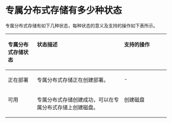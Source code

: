 # 专属分布式存储有多少种状态<a name="dss_faq_010"></a>

专属分布式存储有如下几种状态，每种状态的意义及支持的操作如下表所示。

<a name="table11582330"></a>
<table><thead align="left"><tr id="row48828944"><th class="cellrowborder" valign="top" width="18%" id="mcps1.1.4.1.1"><p id="p62830400"><a name="p62830400"></a><a name="p62830400"></a>专属分布式存储状态</p>
</th>
<th class="cellrowborder" valign="top" width="54%" id="mcps1.1.4.1.2"><p id="p56097620"><a name="p56097620"></a><a name="p56097620"></a>状态描述</p>
</th>
<th class="cellrowborder" valign="top" width="28.000000000000004%" id="mcps1.1.4.1.3"><p id="p47613365"><a name="p47613365"></a><a name="p47613365"></a>支持的操作</p>
</th>
</tr>
</thead>
<tbody><tr id="row31477322"><td class="cellrowborder" valign="top" width="18%" headers="mcps1.1.4.1.1 "><p id="p66635131"><a name="p66635131"></a><a name="p66635131"></a>正在部署</p>
</td>
<td class="cellrowborder" valign="top" width="54%" headers="mcps1.1.4.1.2 "><p id="p28736562"><a name="p28736562"></a><a name="p28736562"></a>专属分布式存储正在创建部署。</p>
</td>
<td class="cellrowborder" valign="top" width="28.000000000000004%" headers="mcps1.1.4.1.3 "><p id="p45960148"><a name="p45960148"></a><a name="p45960148"></a>-</p>
</td>
</tr>
<tr id="row10988154"><td class="cellrowborder" valign="top" width="18%" headers="mcps1.1.4.1.1 "><p id="p17625258"><a name="p17625258"></a><a name="p17625258"></a>可用</p>
</td>
<td class="cellrowborder" valign="top" width="54%" headers="mcps1.1.4.1.2 "><p id="p18359803"><a name="p18359803"></a><a name="p18359803"></a>专属分布式存储创建成功，可以在专属分布式存储上创建磁盘。</p>
</td>
<td class="cellrowborder" valign="top" width="28.000000000000004%" headers="mcps1.1.4.1.3 "><p id="p5411083885845"><a name="p5411083885845"></a><a name="p5411083885845"></a>创建磁盘</p>
<a name="ul10749076"></a><a name="ul10749076"></a>
</td>
</tr>
</tbody>
</table>

